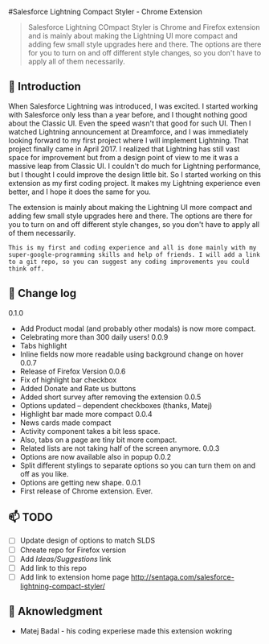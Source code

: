 #Salesforce Lightning Compact Styler - Chrome Extension

>Salesforce Lightning COmpact Styler is Chrome and Firefox extension and is mainly about making the Lightning UI more compact and adding few small style upgrades here and there. The options are there for you to turn on and off different style changes, so you don't have to apply all of them necessarily.

## :speech_balloon: Introduction
When Salesforce Lightning was introduced, I was excited. I started working with Salesforce only less than a year before, and I thought nothing good about the Classic UI. Even the speed wasn't that good for such UI. Then I watched Lightning announcement at Dreamforce, and I was immediately looking forward to my first project where I will implement Lightning. That project finally came in April 2017. I realized that Lightning has still vast space for improvement but from a design point of view to me it was a massive leap from Classic UI. I couldn't do much for Lightning performance, but I thought I could improve the design little bit. So I started working on this extension as my first coding project. It makes my Lightning experience even better, and I hope it does the same for you.

The extension is mainly about making the Lightning UI more compact and adding few small style upgrades here and there. The options are there for you to turn on and off different style changes, so you don't have to apply all of them necessarily.

```
This is my first and coding experience and all is done mainly with my super-google-programming skills and help of friends. I will add a link to a git repo, so you can suggest any coding improvements you could think off.
```

## :ledger: Change log
0.1.0
- Add Product modal (and probably other modals) is now more compact.
- Celebrating more than 300 daily users!
0.0.9
- Tabs highlight
- Inline fields now more readable using background change on hover
0.0.7
- Release of Firefox Version
0.0.6
- Fix of highlight bar checkbox
- Added Donate and Rate us buttons
- Added short survey after removing the extension
0.0.5
- Options updated – dependent checkboxes (thanks, Matej)
- Highlight bar made more compact
0.0.4
- News cards made compact
- Activity component takes a bit less space.
- Also, tabs on a page are tiny bit more compact.
- Related lists are not taking half of the screen anymore.
0.0.3
- Options are now available also in popup
0.0.2
- Split different stylings to separate options so you can turn them on and off as you like.
- Options are getting new shape.
0.0.1
- First release of Chrome extension. Ever.

## :mailbox: TODO
- [ ] Update design of options to match SLDS
- [ ] Chreate repo for Firefox version
- [ ] Add _Ideas/Suggestions_ link
- [ ] Add link to this repo
- [ ] Add link to extension home page http://sentaga.com/salesforce-lightning-compact-styler/

## :loudspeaker: Aknowledgment
- Matej Badal - his coding experiese made this extension wokring
